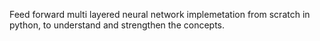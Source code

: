 Feed forward multi layered neural network implemetation from scratch in python, to understand and strengthen the concepts.
